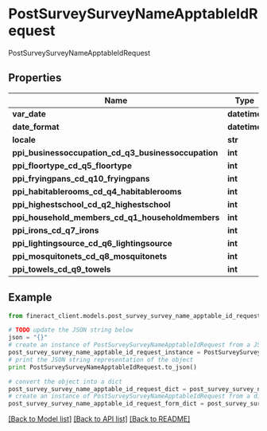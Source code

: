 # PostSurveySurveyNameApptableIdRequest

PostSurveySurveyNameApptableIdRequest

## Properties

Name | Type | Description | Notes
------------ | ------------- | ------------- | -------------
**var_date** | **datetime** |  | [optional] 
**date_format** | **datetime** |  | [optional] 
**locale** | **str** |  | [optional] 
**ppi_businessoccupation_cd_q3_businessoccupation** | **int** |  | [optional] 
**ppi_floortype_cd_q5_floortype** | **int** |  | [optional] 
**ppi_fryingpans_cd_q10_fryingpans** | **int** |  | [optional] 
**ppi_habitablerooms_cd_q4_habitablerooms** | **int** |  | [optional] 
**ppi_highestschool_cd_q2_highestschool** | **int** |  | [optional] 
**ppi_household_members_cd_q1_householdmembers** | **int** |  | [optional] 
**ppi_irons_cd_q7_irons** | **int** |  | [optional] 
**ppi_lightingsource_cd_q6_lightingsource** | **int** |  | [optional] 
**ppi_mosquitonets_cd_q8_mosquitonets** | **int** |  | [optional] 
**ppi_towels_cd_q9_towels** | **int** |  | [optional] 

## Example

```python
from fineract_client.models.post_survey_survey_name_apptable_id_request import PostSurveySurveyNameApptableIdRequest

# TODO update the JSON string below
json = "{}"
# create an instance of PostSurveySurveyNameApptableIdRequest from a JSON string
post_survey_survey_name_apptable_id_request_instance = PostSurveySurveyNameApptableIdRequest.from_json(json)
# print the JSON string representation of the object
print PostSurveySurveyNameApptableIdRequest.to_json()

# convert the object into a dict
post_survey_survey_name_apptable_id_request_dict = post_survey_survey_name_apptable_id_request_instance.to_dict()
# create an instance of PostSurveySurveyNameApptableIdRequest from a dict
post_survey_survey_name_apptable_id_request_form_dict = post_survey_survey_name_apptable_id_request.from_dict(post_survey_survey_name_apptable_id_request_dict)
```
[[Back to Model list]](../README.md#documentation-for-models) [[Back to API list]](../README.md#documentation-for-api-endpoints) [[Back to README]](../README.md)


